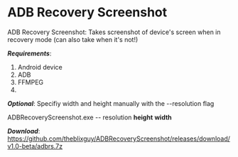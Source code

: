 ADB Recovery Screenshot
===========
ADB Recovery Screenshot: Takes screenshot of device's screen when in recovery mode (can also take when it's not!)

***Requirements***:

1. Android device
2. ADB
3. FFMPEG
4. 

***Optional***: Specifiy width and height manually with the --resolution flag

ADBRecoveryScreenshot.exe -- resolution **height** **width**

***Download***: https://github.com/theblixguy/ADBRecoveryScreenshot/releases/download/v1.0-beta/adbrs.7z

